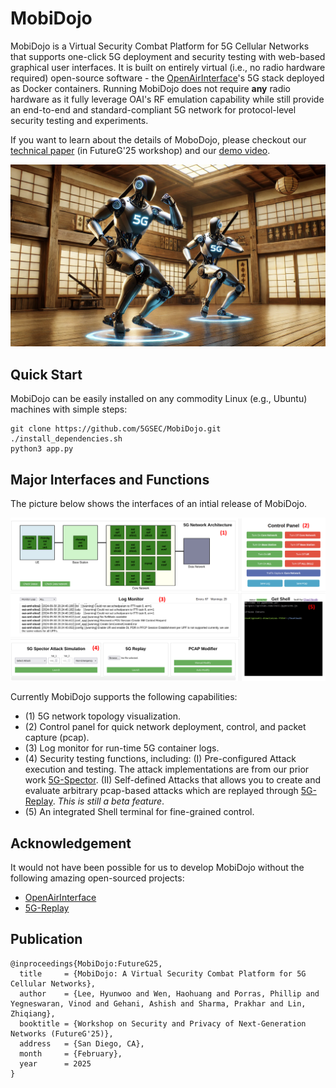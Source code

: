 # MobiDojo

MobiDojo is a Virtual Security Combat Platform for 5G Cellular Networks that supports one-click 5G deployment and security testing with web-based graphical user interfaces. It is built on entirely virtual (i.e., no radio hardware required) open-source software - the [OpenAirInterface](https://gitlab.eurecom.fr/oai/openairinterface5g/)'s 5G stack deployed as Docker containers. Running MobiDojo does not require **any** radio hardware as it fully leverage OAI's RF emulation capability while still provide an end-to-end and standard-compliant 5G network for protocol-level security testing and experiments.

If you want to learn about the details of MoboDojo, please checkout our [technical paper](https://onehouwong.github.io/papers/MobiDojo_FutureG25.pdf) (in FutureG'25 workshop) and our [demo video](https://www.5gsec.com/post/mobidojo-a-virtual-security-combat-platform-for-5g-cellular-networks).

![alt text](./figure/dojo.png)

## Quick Start

MobiDojo can be easily installed on any commodity Linux (e.g., Ubuntu) machines with simple steps:

```
git clone https://github.com/5GSEC/MobiDojo.git
./install_dependencies.sh
python3 app.py
```

## Major Interfaces and Functions

The picture below shows the interfaces of an intial release of MobiDojo.

![alt text](./figure/overview.png)

Currently MobiDojo supports the following capabilities:

- (1) 5G network topology visualization.
- (2) Control panel for quick network deployment, control, and packet capture (pcap).
- (3) Log monitor for run-time 5G container logs.
- (4) Security testing functions, including: (I) Pre-configured Attack execution and testing. The attack implementations are from our prior work [5G-Spector](https://github.com/5GSEC/5G-Spector). (II) Self-defined Attacks that allows you to create and evaluate arbitrary pcap-based attacks which are replayed through [5G-Replay](https://github.com/Montimage/5Greplay). *This is still a beta feature*.
- (5) An integrated Shell terminal for fine-grained control.


## Acknowledgement

It would not have been possible for us to develop MobiDojo without the following amazing open-sourced projects:

- [OpenAirInterface](https://gitlab.eurecom.fr/oai/openairinterface5g/)
- [5G-Replay](https://github.com/Montimage/5Greplay)

## Publication

```
@inproceedings{MobiDojo:FutureG25,
  title     = {MobiDojo: A Virtual Security Combat Platform for 5G Cellular Networks},
  author    = {Lee, Hyunwoo and Wen, Haohuang and Porras, Phillip and Yegneswaran, Vinod and Gehani, Ashish and Sharma, Prakhar and Lin, Zhiqiang},
  booktitle = {Workshop on Security and Privacy of Next-Generation Networks (FutureG'25)},
  address   = {San Diego, CA},
  month     = {February},
  year      = 2025
}
```


